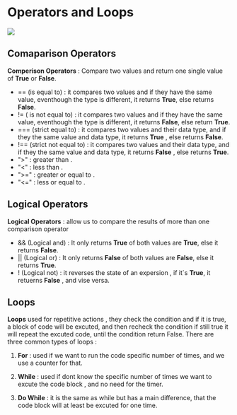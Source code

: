 # Operators and Loops

![](https://4atoms.com/wp-content/uploads/2019/01/for.jpg)

## Comaparison Operators

**Comperison Operators** : Compare two values and return one single value of **True** or **False**.

* == (is equal to) : it compares two values and if they have the same value, eventhough the type is different, it returns **True**, else returns **False**.
* != ( is not equal to) : it compares two values and if they have the same value, eventhough the type is different, it returns **False**, else return **True**.
* === (strict equal to) : it compares two values and their data type, and if they the same value and data type, it returns **True** , else returns **False**.
* !== (strict not equal to) : it compares two values and their data type, and if they the same value and data type, it returns **False** , else returns **True**.
* ">" : greater than .  
* "<" : less than .
* ">=" : greater or equal to . 
* "<=" : less or equal to .

## Logical Operators 

**Logical Operators** : allow us to compare the results of more than one comparison operator 

* && (Logical and) : It only returns **True** of both values are **True**, else it returns **False**.
* || (Logical or) : It only returns **False** of both values are **False**, else it returns **True**.
* ! (Logical not) : it reverses the state of an expersion , if it`s **True**, it retuerns **False** , and vise versa.

## Loops 
 
**Loops** used for repetitive actions , they check the condition and if it is true, a block of code will be excuted, and then recheck the condition if still true it will repeat the excuted code, until the condition return False.
There are three common types of loops : 
1. **For** : used if we want to run the code specific number of times, and we use a counter for that.

2. **While** :  used if dont know the specific number of times we want to excute the code block , and no need for the timer.

3. **Do While** : it is the same as while but has a main difference, that the code block will at least be excuted for one time.  

